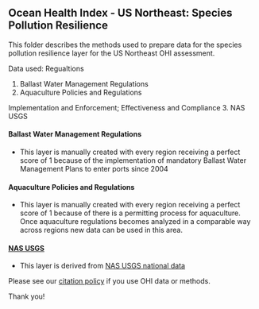 ## Ocean Health Index - US Northeast: Species Pollution Resilience

This folder describes the methods used to prepare data for the species pollution resilience layer for the US Northeast OHI assessment. 

Data used:
Regualtions
1. Ballast Water Management Regulations
2. Aquaculture Policies and Regulations

Implementation and Enforcement; Effectiveness and Compliance
3. NAS USGS  

#### Ballast Water Management Regulations
- This layer is manually created with every region receiving a perfect score of 1 because of the implementation of mandatory Ballast Water Management Plans to enter ports since 2004

#### Aquaculture Policies and Regulations
- This layer is manually created with every region receiving a perfect score of 1 because of there is a permitting process for aquaculture. Once aquaculture regulations becomes analyzed in a comparable way across regions new data can be used in this area.

#### [NAS USGS](https://ohi-northeast.github.io/ne-prep/prep/resilience/ecological/species_pollution/nas.html)
- This layer is derived from [NAS USGS national data](https://nas.er.usgs.gov/)

Please see our [citation policy](http://ohi-science.org/citation-policy/) if you use OHI data or methods.

Thank you!


